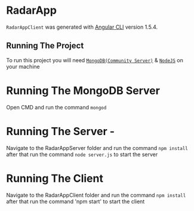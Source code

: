 # RadarApp

`RadarAppClient` was generated with [Angular CLI](https://github.com/angular/angular-cli) version 1.5.4.

## Running The Project

To run this project you will need [`MongoDB(Community Server)`](https://www.mongodb.com/download-center?jmp=nav#community) & [`NodeJS`](https://nodejs.org/en/) on your machine

# Running The MongoDB Server
Open CMD and run the command `mongod`

# Running The Server -
Navigate to the RadarAppServer folder and run the command `npm install` after that run the command `node server.js` to start the server

# Running The Client
Navigate to the RadarAppClient folder and run the command `npm install` after that run the command 'npm start' to start the client





